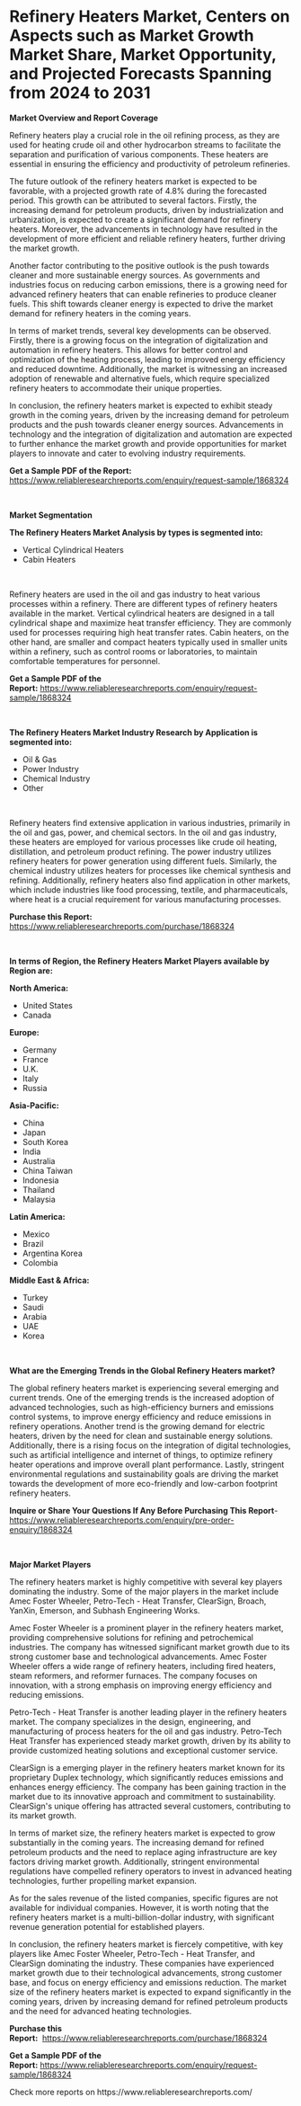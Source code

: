 <p><h1>Refinery Heaters Market, Centers on Aspects such as Market Growth Market Share, Market Opportunity, and Projected Forecasts Spanning from 2024 to 2031</h1></p><p><strong>Market Overview and Report Coverage</strong></p>
<p><p>Refinery heaters play a crucial role in the oil refining process, as they are used for heating crude oil and other hydrocarbon streams to facilitate the separation and purification of various components. These heaters are essential in ensuring the efficiency and productivity of petroleum refineries. </p><p>The future outlook of the refinery heaters market is expected to be favorable, with a projected growth rate of 4.8% during the forecasted period. This growth can be attributed to several factors. Firstly, the increasing demand for petroleum products, driven by industrialization and urbanization, is expected to create a significant demand for refinery heaters. Moreover, the advancements in technology have resulted in the development of more efficient and reliable refinery heaters, further driving the market growth.</p><p>Another factor contributing to the positive outlook is the push towards cleaner and more sustainable energy sources. As governments and industries focus on reducing carbon emissions, there is a growing need for advanced refinery heaters that can enable refineries to produce cleaner fuels. This shift towards cleaner energy is expected to drive the market demand for refinery heaters in the coming years.</p><p>In terms of market trends, several key developments can be observed. Firstly, there is a growing focus on the integration of digitalization and automation in refinery heaters. This allows for better control and optimization of the heating process, leading to improved energy efficiency and reduced downtime. Additionally, the market is witnessing an increased adoption of renewable and alternative fuels, which require specialized refinery heaters to accommodate their unique properties.</p><p>In conclusion, the refinery heaters market is expected to exhibit steady growth in the coming years, driven by the increasing demand for petroleum products and the push towards cleaner energy sources. Advancements in technology and the integration of digitalization and automation are expected to further enhance the market growth and provide opportunities for market players to innovate and cater to evolving industry requirements.</p></p>
<p><strong>Get a Sample PDF of the Report:</strong> <a href="https://www.reliableresearchreports.com/enquiry/request-sample/1868324">https://www.reliableresearchreports.com/enquiry/request-sample/1868324</a></p>
<p>&nbsp;</p>
<p><strong>Market Segmentation</strong></p>
<p><strong>The Refinery Heaters Market Analysis by types is segmented into:</strong></p>
<p><ul><li>Vertical Cylindrical Heaters</li><li>Cabin Heaters</li></ul></p>
<p>&nbsp;</p>
<p><p>Refinery heaters are used in the oil and gas industry to heat various processes within a refinery. There are different types of refinery heaters available in the market. Vertical cylindrical heaters are designed in a tall cylindrical shape and maximize heat transfer efficiency. They are commonly used for processes requiring high heat transfer rates. Cabin heaters, on the other hand, are smaller and compact heaters typically used in smaller units within a refinery, such as control rooms or laboratories, to maintain comfortable temperatures for personnel.</p></p>
<p><strong>Get a Sample PDF of the Report:</strong>&nbsp;<a href="https://www.reliableresearchreports.com/enquiry/request-sample/1868324">https://www.reliableresearchreports.com/enquiry/request-sample/1868324</a></p>
<p>&nbsp;</p>
<p><strong>The Refinery Heaters Market Industry Research by Application is segmented into:</strong></p>
<p><ul><li>Oil & Gas</li><li>Power Industry</li><li>Chemical Industry</li><li>Other</li></ul></p>
<p>&nbsp;</p>
<p><p>Refinery heaters find extensive application in various industries, primarily in the oil and gas, power, and chemical sectors. In the oil and gas industry, these heaters are employed for various processes like crude oil heating, distillation, and petroleum product refining. The power industry utilizes refinery heaters for power generation using different fuels. Similarly, the chemical industry utilizes heaters for processes like chemical synthesis and refining. Additionally, refinery heaters also find application in other markets, which include industries like food processing, textile, and pharmaceuticals, where heat is a crucial requirement for various manufacturing processes.</p></p>
<p><strong>Purchase this Report:</strong>&nbsp; <a href="https://www.reliableresearchreports.com/purchase/1868324">https://www.reliableresearchreports.com/purchase/1868324</a></p>
<p>&nbsp;</p>
<p><strong>In terms of Region, the Refinery Heaters Market Players available by Region are:</strong></p>
<p>
    <p> <strong> North America: </strong>
        <ul>
            <li>United States</li>
            <li>Canada</li>
        </ul>
        </p> 
    <p> <strong> Europe: </strong>
        <ul>
            <li>Germany</li>
            <li>France</li>
            <li>U.K.</li>
            <li>Italy</li>
            <li>Russia</li>
        </ul>
        </p> 
    <p> <strong> Asia-Pacific: </strong>
        <ul>
            <li>China</li>
            <li>Japan</li>
            <li>South Korea</li>
            <li>India</li>
            <li>Australia</li>
            <li>China Taiwan</li>
            <li>Indonesia</li>
            <li>Thailand</li>
            <li>Malaysia</li>
        </ul>
        </p> 
    <p> <strong> Latin America: </strong>
        <ul>
            <li>Mexico</li>
            <li>Brazil</li>
            <li>Argentina Korea</li>
            <li>Colombia</li>
        </ul>
        </p> 
    <p> <strong> Middle East & Africa: </strong>
        <ul>
            <li>Turkey</li>
            <li>Saudi</li>
            <li>Arabia</li>
            <li>UAE</li>
            <li>Korea</li>
        </ul>
    </p>
    </p>
<p>&nbsp;</p>
<p><strong>What are the Emerging Trends in the Global Refinery Heaters market?</strong></p>
<p><p>The global refinery heaters market is experiencing several emerging and current trends. One of the emerging trends is the increased adoption of advanced technologies, such as high-efficiency burners and emissions control systems, to improve energy efficiency and reduce emissions in refinery operations. Another trend is the growing demand for electric heaters, driven by the need for clean and sustainable energy solutions. Additionally, there is a rising focus on the integration of digital technologies, such as artificial intelligence and internet of things, to optimize refinery heater operations and improve overall plant performance. Lastly, stringent environmental regulations and sustainability goals are driving the market towards the development of more eco-friendly and low-carbon footprint refinery heaters.</p></p>
<p><strong>Inquire or Share Your Questions If Any Before Purchasing This Report</strong>- <a href="https://www.reliableresearchreports.com/enquiry/pre-order-enquiry/1868324">https://www.reliableresearchreports.com/enquiry/pre-order-enquiry/1868324</a></p>
<p>&nbsp;</p>
<p><strong>Major Market Players</strong></p>
<p><p>The refinery heaters market is highly competitive with several key players dominating the industry. Some of the major players in the market include Amec Foster Wheeler, Petro-Tech - Heat Transfer, ClearSign, Broach, YanXin, Emerson, and Subhash Engineering Works.</p><p>Amec Foster Wheeler is a prominent player in the refinery heaters market, providing comprehensive solutions for refining and petrochemical industries. The company has witnessed significant market growth due to its strong customer base and technological advancements. Amec Foster Wheeler offers a wide range of refinery heaters, including fired heaters, steam reformers, and reformer furnaces. The company focuses on innovation, with a strong emphasis on improving energy efficiency and reducing emissions.</p><p>Petro-Tech - Heat Transfer is another leading player in the refinery heaters market. The company specializes in the design, engineering, and manufacturing of process heaters for the oil and gas industry. Petro-Tech Heat Transfer has experienced steady market growth, driven by its ability to provide customized heating solutions and exceptional customer service.</p><p>ClearSign is a emerging player in the refinery heaters market known for its proprietary Duplex technology, which significantly reduces emissions and enhances energy efficiency. The company has been gaining traction in the market due to its innovative approach and commitment to sustainability. ClearSign's unique offering has attracted several customers, contributing to its market growth.</p><p>In terms of market size, the refinery heaters market is expected to grow substantially in the coming years. The increasing demand for refined petroleum products and the need to replace aging infrastructure are key factors driving market growth. Additionally, stringent environmental regulations have compelled refinery operators to invest in advanced heating technologies, further propelling market expansion.</p><p>As for the sales revenue of the listed companies, specific figures are not available for individual companies. However, it is worth noting that the refinery heaters market is a multi-billion-dollar industry, with significant revenue generation potential for established players.</p><p>In conclusion, the refinery heaters market is fiercely competitive, with key players like Amec Foster Wheeler, Petro-Tech - Heat Transfer, and ClearSign dominating the industry. These companies have experienced market growth due to their technological advancements, strong customer base, and focus on energy efficiency and emissions reduction. The market size of the refinery heaters market is expected to expand significantly in the coming years, driven by increasing demand for refined petroleum products and the need for advanced heating technologies.</p></p>
<p><strong>Purchase this Report:</strong>&nbsp;&nbsp;<a href="https://www.reliableresearchreports.com/purchase/1868324">https://www.reliableresearchreports.com/purchase/1868324</a></p>
<p></p>
<p><strong>Get a Sample PDF of the Report:</strong>&nbsp;<a href="https://www.reliableresearchreports.com/enquiry/request-sample/1868324">https://www.reliableresearchreports.com/enquiry/request-sample/1868324</a></p>
<p>Check more reports on https://www.reliableresearchreports.com/</p>